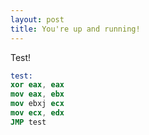 ```yaml
---
layout: post
title: You're up and running!
---
```


Test!

```nasm
test:
xor eax, eax
mov eax, ebx
mov ebxj ecx
mov ecx, edx
JMP test
```
